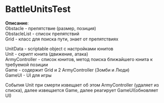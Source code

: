# BattleUnitsTest

**Описание**:<br />
Obstacle - препятствие (размер, позиция)<br />
ObstacleList - список препятствий<br />
Grid - класс для поиска пути, знает от препятствиях<br />

UnitData - scriptable object с настройками юнитов<br />
Unit - скрипт юнита (движение, атака)<br />
ArmyController - список юнитов, метод поиска ближайшего юнита к требуемой позиции<br />
Game - содержит Grid и 2 ArmyController (Зомби и Люди)<br />
GameUI - UI для игры<br />

События Unit при смерти извещает об этом ArmyController (удаляет из списка), далее извещается Game, далее реагирует GameUI(обновляет UI)
